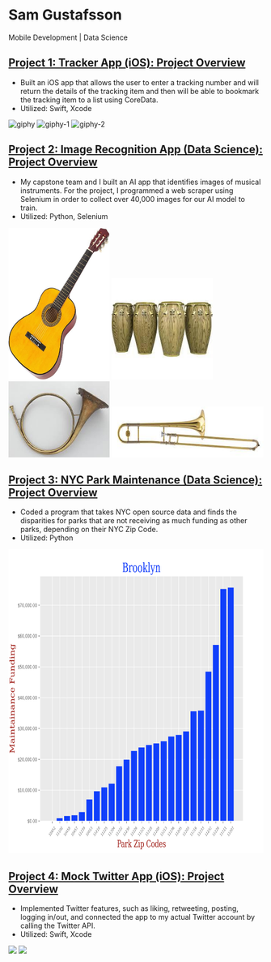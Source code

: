 # Sam Gustafsson
Mobile Development | Data Science

## [Project 1: Tracker App (iOS): Project Overview](https://github.com/samgus/Tracker-App)
- Built an iOS app that allows the user to enter a tracking number and will return the details of the tracking item and then will be able to bookmark the tracking item to a list using CoreData.
- Utilized: Swift, Xcode

![giphy](https://user-images.githubusercontent.com/55809295/179262900-cdc112f8-8b96-4cf8-9a3c-0e26d3a56144.gif) ![giphy-1](https://user-images.githubusercontent.com/55809295/179263959-43275506-5bb6-4228-982e-b874e0be9618.gif) ![giphy-2](https://user-images.githubusercontent.com/55809295/179264210-c9c5fe45-f330-4034-8300-b2f5d2d0ffbb.gif)

## [Project 2: Image Recognition App (Data Science): Project Overview](https://github.com/Ernulphus/capstone-Bsharp-AI)
- My capstone team and I built an AI app that identifies images of musical instruments. For the project, I programmed a web scraper using Selenium in order to collect over 40,000 images for our AI model to train.
- Utilized: Python, Selenium

<img src="https://github.com/samgus/Sam_Portfolio/blob/main/images/Guitar.jpg" width="200" height="300" /> <img src="https://github.com/samgus/Sam_Portfolio/blob/main/images/Conga.jpg" width="200" height="200"> <img src="https://github.com/samgus/Sam_Portfolio/blob/main/images/FrenchHorn.jpg" width="200" height="150"> <img src="https://github.com/samgus/Sam_Portfolio/blob/main/images/Trombone.jpg" width="300" height="100">

## [Project 3: NYC Park Maintenance (Data Science): Project Overview](https://samgus.github.io)
- Coded a program that takes NYC open source data and finds the disparities for parks that are not receiving as much funding as other parks, depending on their NYC Zip Code.
- Utilized: Python

<img src="https://github.com/samgus/Sam_Portfolio/blob/main/images/Brooklyn.png" width="800" height="600">

## [Project 4: Mock Twitter App (iOS): Project Overview](https://github.com/samgus/Twitter)
- Implemented Twitter features, such as liking, retweeting, posting, logging in/out, and connected the app to my actual Twitter account by calling the Twitter API.
- Utilized: Swift, Xcode

<img src='http://g.recordit.co/OduCrobkye.gif' /> <img src='http://g.recordit.co/60VpcAT5S1.gif' />
